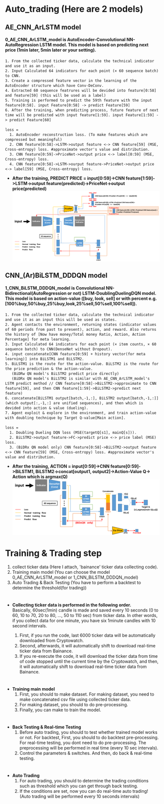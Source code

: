 Auto_trading (Here are 2 models)
========================
AE_CNN_ArLSTM model
------------------------
#### 0_AE_CNN_ArLSTM_model is AutoEncoder-Convolutional NN-AutoRegression LSTM model. This model is based on predicting next price (1min later, 5min later or your setting).
 
	1. From the collected ticker data, calculate the technical indicator and use it as an input.
	2. Input Calculated 64 indicators for each point (× 60 sequence batch) to CNN.
	3. Create a compressed feature vector in the learning of the AutoEncoder structure which have Conv-DeConv.
	4. Extracted 60 sequence featrures will be devided into feature[0:58] and feature[59] (this will be used as a label)
	5. Training is performed to predict the 59th feature with the input feature[0:58]. input Feature[0:58] -> predict Feature[59]
	6. After the training, when predicting process, future feature of next time will be predicted with input feature[1:59]. input Feature[1:59] -> predict Feature[60]  
	  
	loss =  
	  1. AutoEncoder reconstruction loss. (To make features which are compressed but meaningful)
	  2. CNN feature[0:58]->LSTM->output feature <-> CNN feature[59] (MSE, Cross-entropy) loss. #approximate vector's value and distribution.
	  3. CNN feature[0:59]->PriceNet->output price <-> label[0:59] (MSE, Cross-entropy) loss.
	  4. CNN feature[0:58]->LSTM->ourput feature->PriceNet->output price <-> label[59] (MSE, Cross-entropy) loss. 

* **After the training, PREDICT PRICE = input[0:59]->CNN feature[1:59]->LSTM->output feature(predicted)->PriceNet->output price(predicted)**  
![model_1](/model_1.png)
  
CNN_(Ar)BiLSTM_DDDQN model
--------------------------
#### 1_CNN_BiLSTM_DDDQN_model is Convolutional NN-Bidirectional(AutoRegression or not) LSTM-DoublingDuelingDQN model. This model is based on action-value ([buy, look, sell] or with percent e.g.[100%buy,50%buy,25%buy,look,25%sell,50%sell,100%sell]).

	1. From the collected ticker data, calculate the technical indicator and use it as an input this will be used as states.
	2. Agent contacts the environment, returning states (indicator values of 60 periods from past to present), action, and reward. Also returns the history of [Now have money/Total money Ratio, Action, Action Percentage] for meta learning.
	3. Input Calculated 64 indicators for each point (× item counts, × 60 sequence batch) to CNN(DenseNet without Dropout).
	4. input concatenate[CNN feature[0:59] + history vector(for meta learning)] into BiLSTM1 and BiLSTM2.
	5. BiLSTM1 is the route for the action-value. BiLSTM2 is the route for the price prediction & the action-value.
	   (BiDRw QN model's BiLSTM2 predict price directly)  
	   (BiDRx QN model's BiLSTM2 is similar with AE_CNN_ArLSTM_model's LSTM predict method // CNN feature[0:58]->BiLSTM2->approximate to CNN feature[59], and then CNN feature[1:59]->BiLSTM2->predict next feature)  
	6. concatenate[BiLSTM1 output[batch,-1,:], BiLSTM2 output[batch,-1,:]] (which output[:,-1,:] are unified sequences), and then which is devided into action & value (dueling).
	7. Agent exploit & explore in the environment, and train action-value with doubling technique by Target Q-value[Main action].  
	  
	loss =
	  1. Doubling Dueling DQN loss (MSE(targetQ[s1], mainQ[s])).
	  2. BiLSTM2->output feature->FC->predict price <-> price label (MSE) loss.
	  3. (BiDRx QN model only) CNN feature[0:58]->BiLSTM2->output feature <-> CNN feature[59] (MSE, Cross-entropy) loss. #approximate vector's value and distribution.

* **After the training, ACTION = input[0:59]->CNN feature[0:59]->BiLSTM1, BiLSTM2->concat[output1, output2]->Action-Value Q-> Action which is argmax(Q)**  
![model_2](/model_2.png)

Training & Trading step
========================
1. collect ticker data (Here I attach, 'bainance' ticker data collecting code).
2. Training main model (You can choose the model 0_AE_CNN_ArLSTM_model or 1_CNN_BiLSTM_DDDQN_model)
3. Auto Trading & Back Testing (You have to perform a backtest to determine the threshold(for trading))
#
* **Collecting ticker data is performed in the following order.**  
Basically, 60sec(1min) candle is made and saved every 10 seconds (0 to 60, 10 to 70, 20 to 80, ..., 50 to 110 sec) from ticker data. In other words, if you collect data for one minute, you have six 1minute candles with 10 second intervals.

  1. First, if you run the code, last 6000 ticker data will be automatically downloaded from Cryptowatch.
  2. Second, afterwards, it will automatically shift to download real-time ticker data from Bainance.
  3. If you re-execute the code, it will download the ticker data from time of code stopped until the current time by the Cryptowatch, and then, it will automatically shift to download real-time ticker data from Bainance.
#
* **Training main model**
  1. First, you should to make dataset. For making dataset, you need to make concatenated csv file using collected ticker data.
  2. For making dataset, you should to do pre-processing.
  3. Finally, you can make to train the model.
#
* **Back Testing & Real-time Testing**
  1. Before auto trading, you should to test whether trained model works or not. For backtest, First, you should to do backtest pre-processing. For real-time testing, you dont need to do pre-processing. The preprocessing will be performed in real time (every 10 sec intervals).
  2. Control the parameters & switches. And then, do back & real-time testing.
#
* **Auto Trading**
  1. For auto trading, you should to determine the trading conditions such as threshold which you can get through back testing.
  2. If the conditions are set, now you can do real-time auto trading! (Auto trading will be performed every 10 seconds intervals)

